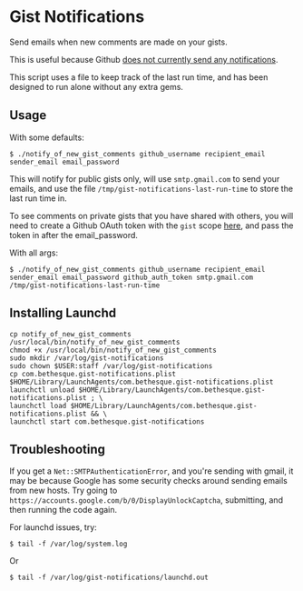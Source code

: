 # Gist Notifications

Send emails when new comments are made on your gists.

This is useful because Github [does not currently send any notifications](https://github.com/isaacs/github/issues/21).

This script uses a file to keep track of the last run time, and has been designed to run alone without any extra gems.

## Usage

With some defaults:

    $ ./notify_of_new_gist_comments github_username recipient_email sender_email email_password

This will notify for public gists only, will use `smtp.gmail.com` to send your emails, and use the file `/tmp/gist-notifications-last-run-time` to store the last run time in.

To see comments on private gists that you have shared with others, you will need to create a Github OAuth token with the `gist` scope [here](https://github.com/settings/applications#personal-access-tokens), and pass the token in after the email_password.

With all args:

    $ ./notify_of_new_gist_comments github_username recipient_email sender_email email_password github_auth_token smtp.gmail.com /tmp/gist-notifications-last-run-time


## Installing Launchd

```shell
cp notify_of_new_gist_comments /usr/local/bin/notify_of_new_gist_comments
chmod +x /usr/local/bin/notify_of_new_gist_comments
sudo mkdir /var/log/gist-notifications
sudo chown $USER:staff /var/log/gist-notifications
cp com.bethesque.gist-notifications.plist $HOME/Library/LaunchAgents/com.bethesque.gist-notifications.plist
launchctl unload $HOME/Library/LaunchAgents/com.bethesque.gist-notifications.plist ; \
launchctl load $HOME/Library/LaunchAgents/com.bethesque.gist-notifications.plist && \
launchctl start com.bethesque.gist-notifications
```

## Troubleshooting

If you get a `Net::SMTPAuthenticationError`, and you're sending with gmail, it may be because Google has some security checks around sending emails from new hosts. 
Try going to `https://accounts.google.com/b/0/DisplayUnlockCaptcha`, submitting, and then running the code again.


For launchd issues, try:

    $ tail -f /var/log/system.log

Or

    $ tail -f /var/log/gist-notifications/launchd.out
